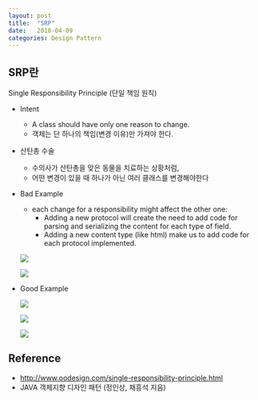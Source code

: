 ```yaml
---
layout: post
title:  "SRP"
date:   2018-04-09
categories: Design Pattern
---
```


## SRP란

Single Responsibility Principle (단일 책임 원칙)


- Intent

  - A class should have only one reason to change.
  - 객체는 단 하나의 책임(변경 이유)만 가져야 한다.
- 산탄총 수술
  - 수의사가 산탄총을 맞은 동물을 치료하는 상황처럼,
  - 어떤 변경이 있을 때 하나가 아닌 여러 클래스를 변경해야한다


- Bad Example

  - each change for a responsibility might affect the other one:
    - Adding a new protocol will create the need to add code for parsing and serializing the content for each type of field.
    - Adding a new content type (like html) make us to add code for each protocol implemented.

  ![](/image/srpp01.png)

  ![](/image/srpp02.png)

- Good Example

  ![](/image/srpp03.png)

  ![](/image/srpp04.png)

  ![](/image/srpp05.png)

## Reference

- <http://www.oodesign.com/single-responsibility-principle.html>
- JAVA 객체지향 디자인 패턴 (정인상, 채흥석 지음)





